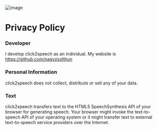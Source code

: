 ![image](https://github.com/nagyzsolthun/click2speech/raw/master/chrome/img/icon64.png)

# Privacy Policy

### Developer
I develop click2speech as an individual. My website is https://github.com/nagyzsolthun

### Personal Information
click2speech does not collect, distribute or sell any of your data.

### Text
click2speech transfers text to the HTML5 SpeechSynthesis API of your browser for generating speech. Your browser might invoke the text-to-speech API of your operating system or it might transfer text to external text-to-speech service providers over the Internet.